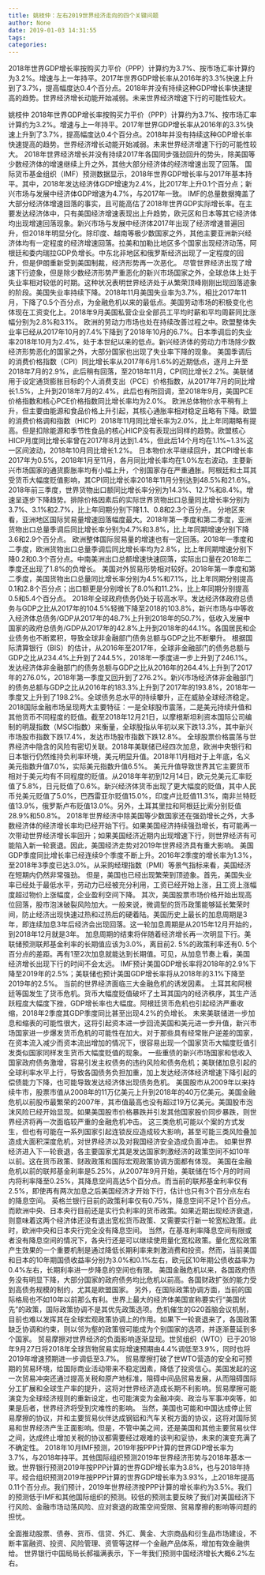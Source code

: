 ```yaml
---
title: 姚枝仲：左右2019世界经济走向的四个关键问题
author: None
date: 2019-01-03 14:31:55
tags: 
categories: 
---
```

2018年世界GDP增长率按购买力平价（PPP）计算约为3.7%、按市场汇率计算约为3.2%。增速与上一年持平。2017年世界GDP增长率从2016年的3.3%快速上升到了3.7%，提高幅度达0.4个百分点。2018年并没有持续这种GDP增长率快速提高的趋势。世界经济增长动能开始减弱。未来世界经济增速下行的可能性较大。
<!-- more -->
姚枝仲
2018年世界GDP增长率按购买力平价（PPP）计算约为3.7%、按市场汇率计算约为3.2%。增速与上一年持平。2017年世界GDP增长率从2016年的3.3%快速上升到了3.7%，提高幅度达0.4个百分点。2018年并没有持续这种GDP增长率快速提高的趋势。世界经济增长动能开始减弱。未来世界经济增速下行的可能性较大。
2018年世界经济增长并没有持续2017年各国同步强劲回升的势头，除美国等少数经济体的增速继续上升之外，其他大部分经济体的经济增速出现了回落。
国际货币基金组织（IMF）预测数据显示，2018年世界GDP增长率与2017年基本持平。其中，2018年发达经济体GDP增速为2.4%，比2017年上升0.1个百分点；新兴市场与发展中经济体GDP增速为4.7%，与2017年一致。
IMF的总量数据掩盖了大部分经济体增速回落的事实，且可能高估了2018年世界GDP实际增长率。在主要发达经济体中，只有美国经济增速表现出上升趋势，欧元区和日本等其它经济体均出现增速回落现象。新兴市场与发展中经济体2017年出现了经济增速普遍回升，但2018年明显分化。除印度、越南等极少数国家之外，其他主要亚洲新兴经济体均有一定程度的经济增速回落。拉美和加勒比地区多个国家出现经济动荡，阿根廷和委内瑞拉GDP负增长。中东北非地区和俄罗斯经济出现了一定程度的回升，但是伊朗重新受到美国制裁，经济形势再一次恶化。
尽管世界经济出现了增速下行迹象，但是除少数经济形势严重恶化的新兴市场国家之外，全球总体上处于失业率相对较低的时期。这种状况表明世界经济处于从繁荣顶峰刚刚出现回落迹象的阶段。美国失业率持续下降。2018年11月美国失业率为3.7%，相比2017年11月，下降了0.5个百分点，为金融危机以来的最低点。美国劳动市场的积极变化也体现在工资变化上。2018年9月美国私营企业全部员工平均时薪和平均周薪同比涨幅分别为2.8%和3.1%。
欧洲的劳动力市场也处在持续改善过程之中。欧盟整体失业率已经从2017年10月的7.4%下降到了2018年10月的6.7%。日本季调后的失业率2018年10月为2.4%，处于本世纪以来的低点。新兴经济体的劳动力市场除少数经济形势恶化的国家之外，大部分国家也出现了失业率下降的现象。
美国季调后的消费价格指数（CPI）同比增长率从2017年6月1.6%的近期低点，逐月上升至2018年7月的2.9%，此后稍有回落，至2018年11月，CPI同比增长2.2%。美联储用于设定通货膨胀目标的个人消费支出（PCE）价格指数，从2017年7月的同比增长1.5%，上升到2018年7月的2.4%，此后也有所回调，至2018年9月，美国PCE价格指数和核心PCE价格指数同比增长率均为2.0%。
欧洲总体物价水平稍有上升，但主要由能源和食品价格上升引起，其核心通胀率相对稳定且略有下降。欧盟的消费价格调和指数（HICP）2018年11月同比增长率为2.0%，比上年同期略有提高。但是扣除能源和季节性食品的核心HICP没有表现出同样的趋势。欧盟核心HICP月度同比增长率曾在2017年8月达到1.4%，但此后14个月均在1.1%~1.3%这一区间波动，2018年10月同比增长1.2%。
日本物价水平继续回升，其CPI增长率2017年为0.5%，2018年1月至11月，各月同比增长率均在1.0%左右波动。主要新兴市场国家的通货膨胀率均有小幅上升，个别国家存在严重通胀。阿根廷和土耳其受货币大幅度贬值影响，其CPI同比增长率2018年11月分别达到48.5%和21.6%。
2018年前三季度，世界货物出口额同比增长率分别为14.3%、12.7%和8.4%。增速呈逐步下降趋势。排除价格因素后的实际世界货物出口总量同比增长率分别为3.7%、3.1%和2.7%，比上年同期分别下降1.1、0.8和2.3个百分点。
分地区来看，亚洲地区国际贸易量增速回落幅度最大。2018年第一季度和第二季度，亚洲货物出口总量季调后同比增长率分别为4.7%和3.8%，比上年同期增速分别下降3.6和2.9个百分点。
欧洲整体国际贸易量的增速也有一定回落。2018年一季度和二季度，欧洲货物出口总量季调后同比增长率均为2.8%，比上年同期增速分别下降0.2和0.3个百分点。中南美洲出口总额增速快速回落，实际出口量在2018年二季度还出现了1.8%的负增长。
美国对外贸易形势相对较好。2018年第一季度和第二季度，美国货物出口总量同比增长率分别为4.5%和7.1%，比上年同期分别提高0.1和2.8个百分点；出口额更是分别增长了8.0%和11.2%，比上年同期分别提高0.5和5.4个百分点。
2018年全球政府债务仍处于较高水平。发达经济体政府总债务与GDP之比从2017年的104.5%轻微下降至2018的103.8%，新兴市场与中等收入经济体总债务/GDP从2017年的48.7%上升到2018年的50.7%，低收入发展中国家的政府总债务/GDP从2017年的42.8%上升到2018年的44.1%。各国居民和企业债务也不断累积，导致全球非金融部门债务总额与GDP之比不断攀升。
根据国际清算银行（BIS）的估计，从2016年至2017年，全球非金融部门的债务总额与GDP之比从234.4%上升到了244.5%，2018年一季度进一步上升到了246.1%。发达经济体非金融部门的债务总额与GDP之比从2016年的264.4%上升到了2017年的276.0%，2018年第一季度又回升到了276.2%。新兴市场经济体非金融部门的债务总额与GDP之比从2016年的183.3%上升到了2017年的193.8%，2018年一季度又上升到了198.2%。全球债务总水平的持续攀升，正在威胁全球经济稳定。
2018国际金融市场呈现两大主要特征：一是全球股市震荡，二是美元持续升值和其他货币不同程度的贬值。截至2018年12月21日，以摩根斯坦利资本国际公司编制的明晟指数（MSCI指数）来衡量，全球股指从年初以来下跌13.3%，其中新兴市场股市指数下跌17.4%，发达市场股市指数下跌12.8%。
全球股票价格震荡与世界经济中隐含的风险有密切关联。2018年美联储已经四次加息，欧洲中央银行和日本银行仍然维持负利率环境，美元明显升值。2018年11月相对于上年底，名义美元指数升值7.0%，实际美元指数升值6.5%。
美元升值导致世界其它主要货币相对于美元均有不同程度的贬值。从2018年年初到12月14日，欧元兑美元汇率贬值了5.8%，日元贬值了0.6%。新兴经济体货币出现了更大幅度的贬值，其中人民币兑美元贬值了5.0%，巴西雷亚尔贬值15.0%，印度卢比贬值11.3%，南非兰特贬值13.9%，俄罗斯卢布贬值13.0%。另外，土耳其里拉和阿根廷比索分别贬值28.9%和50.8%。
2018年世界经济中除美国等少数国家还在强劲增长之外，大多数经济体的经济增长率均已经开始下行。如果美国经济持续强劲增长，有可能再一次带动世界经济增长率回升；如果美国经济近期内出现增速下行，则世界经济有可能陷入新一轮衰退。因此，美国经济走势对2019年世界经济具有重大影响。
美国GDP季度同比增长率已经连续9个季度不断上升。2016年2季度的增长率为1.3%，至2018年3季度已达3.0%。从采购经理指数（PMI）等景气指标来看，美国经济在短期内仍然非常强劲。
但是，美国也已经出现繁荣到顶迹象。首先，美国失业率已经处于最低水平，劳动力已经被充分利用，工资已经开始上涨，且工资上涨幅度超过物价上涨幅度，企业盈利空间下降。
其次，美国股票市场价格开始出现高位回落，股市泡沫破裂风险加大。一般来说，微调型的货币政策能够延长繁荣时间，防止经济出现快速过热和过热后的硬着陆。美国历史上最长的加息周期是3年，即连续加息3年后经济会出现回落。这一轮加息周期是从2015年12月开始的，到2018年12月就是3年。
加息周期的结束将伴随着经济增长再一次明显下行。美联储预测联邦基金利率的长期值应该为3.0%，离目前2. 5%的政策利率还有0. 5个百分点的差距。再有1至2次加息就能达到长期值。可见，从加息节奏上看，美国经济增长出现下行的时间不会太远。
IMF预计美国GDP增长率将2018年的2.9%下降至2019年的2.5%；美联储也预计美国GDP增长率将从2018年的3.1%下降至2019年的2.5%。
当前的世界经济面临三大金融危机的诱发因素。
土耳其和阿根廷等国发生了货币危机。货币大幅度贬值破坏了土耳其国内的经济秩序，其生产活跃程度大幅度下挫，GDP增长率也大幅度。阿根廷货币危机也引起经济严重收缩，2018年2季度其GDP季度同比甚至出现4.2%的负增长。
未来美联储进一步加息和缩表的可能性很大，这将引起资本进一步回流美国和美元进一步升值，新兴市场国家进一步爆发货币危机的可能性在加大。对于那些具有经常账户逆差的国家，在资本流入减少而资本流出增加的情况下，很容易出现一个国家货币大幅度贬值引发类似国家同样发生货币大幅度贬值的现象。
一些重债的新兴市场国家和低收入国家政府债务激增，容易引发主权债务的违约风险和债务危机；美联储加息引起的全球利率水平上行，导致各国债务负担加重，加上发达经济体经济增速下降引起的偿债能力下降，也可能导致发达经济体出现债务危机。
美国股市从2009年以来持续牛市，股票市值从2008年的11万亿美元上升到2018年的40万亿美元。美国金融危机以前股市最繁荣的2007年，其市值最高也没有超过19万亿美元。美国股市泡沫风险已经开始显现。如果美国股市价格暴跌并引发其他国家股价同步暴跌，则世界经济将再一次面临较严重的金融危机冲击。
这三类危机可能以个案的方式发生，但也有可能在一系列国家引起连锁反应造成较大影响，甚至可能三类风险叠加造成大面积深度危机，对世界经济以及对我国经济安全造成负面冲击。
如果世界经济进入下一轮衰退，各主要国家尤其是发达国家刺激经济的政策空间不如10年以前。这在货币政策、财政政策和国际宏观政策协调方面都有体现。
美国在金融危机以前的联邦基金利率是5.25%，从2007年9月开始，美联储在15个月的时间内将利率降至0.25%，其降息空间高达5个百分点。而当前的联邦基金利率仅有2.5%，即使再有两次加息之后美国经济才开始下行，估计也只有3个百分点左右的降息空间。
英格兰银行目前的政策利率仅有0.75%，降息空间不足1个百分点。而欧洲中央、日本央行目前还是实行负利率的货币政策。如果近期出现经济衰退，则意味着这两个经济体还没有退出宽松货币政策、又需要实行新一轮宽松政策。此时，欧洲中央和日本央行完全没有降息空间。
当然，在基准利率降息空间有限或者没有降息空间的情况下，各央行还是可以继续使用量化宽松政策。量化宽松政策产生效果的一个重要机制是通过降低长期利率来刺激消费和投资。然而，当前美国和日本的10年期国债收益率分别为3.0%和0.1%左右，欧元区10年期公债收益率为0.4%左右，长期利率进一步降息的空间也有限。
美国金融危机以来，各国政府债务没有明显下降，大部分国家的政府债务均比危机以前高。各国财政扩张的能力受到高债务规模的制约，尤其是欧盟国家。
另外，在国际政策协调方面，当前的国际格局也不如10年以前那么有利。世界上最大的经济体美国宣称要实行“美国优先”的政策，国际政策协调不是其优先政策选项。危机催生的G20首脑会议机制，目前也难以发挥其在全球宏观政策协调上的作用。如果下一轮衰退来了，各国政策缺乏协调和约束，则以邻为壑的政策很可能成为个别国家的选项，并逐渐蔓延到多个国家。
贸易摩擦对世界经济的负面影响逐渐显现。世贸组织（WTO）已于2018年9月27日将2018年全球货物贸易实际增速预期由4.4%调低至3.9%，同时也将2019年增速预期进一步调低至3.7%。
贸易摩擦打破了世WTO营造的安全和可预期的贸易环境，给国际商业活动带来不稳定因素，降低了投资信心。美国发起的这一次贸易冲突还通过提高关税和原产地标准，阻碍中间品贸易发展，从而阻碍国际分工扩展和全球生产率的提升，这将对世界经济造成长期不利影响。贸易摩擦可能演变为全球经济规则的重新设定，也可能演变为金融冲突、政治与军事冲突等，如果是后者，世界经济将受到灾难性的影响。
当然，美国也可能和中国达成停止贸易摩擦的协议，并和主要贸易伙伴达成钢铝和汽车关税方面的协议，这将对国际贸易和世界经济产生正面影响。但是，不管中美之间，还是美国和其他主要贸易伙伴之间，达成终止增加关税的协议都需要经过艰难的谈判和妥协，未来的演变充满了不确定性。
2018年10月IMF预测，2019年按PPP计算的世界GDP增长率为3.7%，与2018年持平。其他国际组织预测2019年世界经济形势与2018年基本一致。世界银行预测2019年按PPP计算的世界GDP增长率为3.8%，也与2018年持平。经合组织预测2019年按PPP计算的世界GDP增长率为3.93%，上2018年提高0.11个百分点。我们预计，2019年世界经济按PPP计算的增长率约为3.5%。我们的预测低于IMF和其他国际组织的预测。较低的预测主要反映了我们对美国经济下行风险、金融市场动荡风险、应对衰退的政策空间受限、贸易摩擦的影响等问题的担忧。
 
 
全面推动股票、债券、货币、信贷、外汇、黄金、大宗商品和衍生品市场建设，不断丰富融资、投资、风险管理、资管等这样一个金融产品体系，增加有效金融供给。
世界银行中国局局长郝福满表示，下一年我们预测中国经济增长大概6.2%左右。
